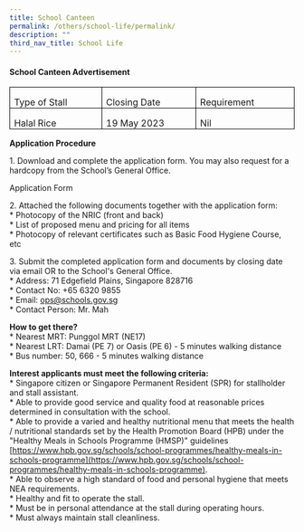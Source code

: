 ```yaml
---
title: School Canteen
permalink: /others/school-life/permalink/
description: ""
third_nav_title: School Life
---
```

#### School Canteen Advertisement

<table class="MsoTableGrid" border="1" cellspacing="0" cellpadding="0" style="border-collapse:collapse;border:none;mso-border-alt:solid windowtext .5pt;
 mso-yfti-tbllook:1184;mso-padding-alt:0in 5.4pt 0in 5.4pt"><tbody><tr style="mso-yfti-irow:0;mso-yfti-firstrow:yes"><td width="174" valign="top" style="width:130.7pt;border:solid windowtext 1.0pt;
  mso-border-alt:solid windowtext .5pt;padding:0in 5.4pt 0in 5.4pt"><p class="MsoNormal" style="margin-bottom:0in;line-height:normal"><span lang="EN-SG">Type of Stall</span></p></td><td width="174" valign="top" style="width:130.7pt;border:solid windowtext 1.0pt;
  border-left:none;mso-border-left-alt:solid windowtext .5pt;mso-border-alt:
  solid windowtext .5pt;padding:0in 5.4pt 0in 5.4pt"><p class="MsoNormal" style="margin-bottom:0in;line-height:normal"><span lang="EN-SG">Closing Date</span></p></td><td width="174" valign="top" style="width:130.7pt;border:solid windowtext 1.0pt;
  border-left:none;mso-border-left-alt:solid windowtext .5pt;mso-border-alt:
  solid windowtext .5pt;padding:0in 5.4pt 0in 5.4pt"><p class="MsoNormal" style="margin-bottom:0in;line-height:normal"><span lang="EN-SG">Requirement</span></p></td></tr><tr style="mso-yfti-irow:1;mso-yfti-lastrow:yes"><td width="174" valign="top" style="width:130.7pt;border:solid windowtext 1.0pt;
  border-top:none;mso-border-top-alt:solid windowtext .5pt;mso-border-alt:solid windowtext .5pt;
  padding:0in 5.4pt 0in 5.4pt"><p class="MsoNormal" style="margin-bottom:0in;line-height:normal"><span lang="EN-SG">Halal Rice</span></p></td><td width="174" valign="top" style="width:130.7pt;border-top:none;border-left:
  none;border-bottom:solid windowtext 1.0pt;border-right:solid windowtext 1.0pt;
  mso-border-top-alt:solid windowtext .5pt;mso-border-left-alt:solid windowtext .5pt;
  mso-border-alt:solid windowtext .5pt;padding:0in 5.4pt 0in 5.4pt"><p class="MsoNormal" style="margin-bottom:0in;line-height:normal"><span lang="EN-SG">19 May 2023</span></p></td><td width="174" valign="top" style="width:130.7pt;border-top:none;border-left:
  none;border-bottom:solid windowtext 1.0pt;border-right:solid windowtext 1.0pt;
  mso-border-top-alt:solid windowtext .5pt;mso-border-left-alt:solid windowtext .5pt;
  mso-border-alt:solid windowtext .5pt;padding:0in 5.4pt 0in 5.4pt"><p class="MsoNormal" style="margin-bottom:0in;line-height:normal"><span lang="EN-SG">Nil</span></p></td></tr></tbody></table>

**Application Procedure**

1\. Download and complete the application form. You may also request for a hardcopy from the School’s General Office.

Application Form

2\. Attached the following documents together with the application form: <br>
\* Photocopy of the NRIC (front and back) <br>
\* List of proposed menu and pricing for all items <br>
\* Photocopy of relevant certificates such as Basic Food Hygiene Course, etc <br>

3\. Submit the completed application form and documents by closing date via email OR to the School's General Office. <br>
\* Address: 71 Edgefield Plains, Singapore 828716 <br>
\* Contact No: +65 6320 9855 <br>
\* Email: ops@schools.gov.sg <br>
\* Contact Person: Mr. Mah <br>
       
**How to get there?** <br>
\* Nearest MRT: Punggol MRT (NE17) <br>
\* Nearest LRT: Damai (PE 7) or Oasis (PE 6) - 5 minutes walking distance <br>
\* Bus number: 50, 666 - 5 minutes walking distance <br>

    
**Interest applicants must meet the following criteria:** <br>
\* Singapore citizen or Singapore Permanent Resident (SPR) for stallholder and stall assistant. <br>
\* Able to provide good service and quality food at reasonable prices determined in consultation with the school. <br>
\* Able to provide a varied and healthy nutritional menu that meets the health / nutritional standards set by the Health Promotion Board (HPB) under the "Healthy Meals in Schools Programme (HMSP)" guidelines
[https://www.hpb.gov.sg/schools/school-programmes/healthy-meals-in-schools-programme](https://www.hpb.gov.sg/schools/school-programmes/healthy-meals-in-schools-programme). <br>
\* Able to observe a high standard of food and personal hygiene that meets NEA requirements. <br>
\* Healthy and fit to operate the stall. <br>
\* Must be in personal attendance at the stall during operating hours. <br>
\* Must always maintain stall cleanliness. <br>